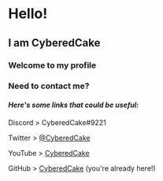 # Hello!
## I am CyberedCake
### Welcome to my profile

### Need to contact me?
#### _Here's some links that could be useful:_


Discord > CyberedCake#9221

Twitter > [@CyberedCake](https://twitter.com/CyberedCake)

YouTube > [CyberedCake](https://youtube.com/CyberCakePlayz)

GitHub > [CyberedCake](https://github.com/CyberedCake) (you're already here!)
